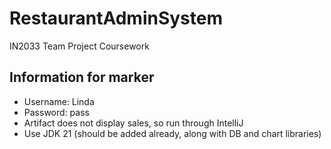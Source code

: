 # RestaurantAdminSystem
 IN2033 Team Project Coursework

## Information for marker
- Username: Linda
- Password: pass
- Artifact does not display sales, so run through IntelliJ
- Use JDK 21 (should be added already, along with DB and chart libraries)